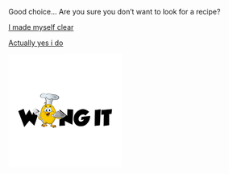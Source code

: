Good choice... Are you sure you don’t want to look for a recipe?    

[I made myself clear](imademyselfclear.md)     

[Actually yes i do](iwantrecipe.md)


![wing it](wingit.png)